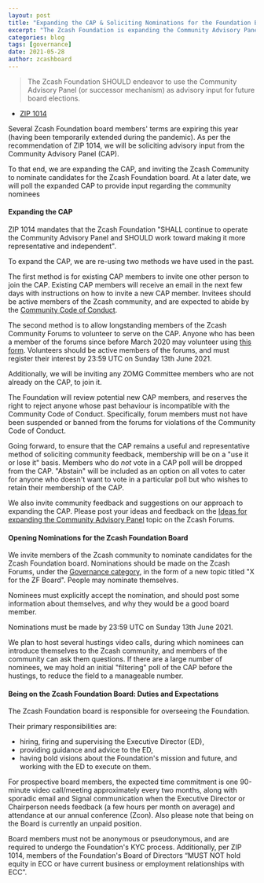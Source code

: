 ```yaml
---
layout: post
title: "Expanding the CAP & Soliciting Nominations for the Foundation Board"
excerpt: "The Zcash Foundation is expanding the Community Advisory Panel prior to seeking its advisory input regarding the selection of board members."
categories: blog
tags: [governance]
date: 2021-05-28
author: zcashboard
---
```



> The Zcash Foundation SHOULD endeavor to use the Community Advisory Panel (or successor mechanism) as advisory input for future board elections.<br>
- [ZIP 1014](https://zips.z.cash/zip-1014)

Several Zcash Foundation board members' terms are expiring this year (having been temporarily extended during the pandemic). As per the recommendation of ZIP 1014, we will be soliciting advisory input from the Community Advisory Panel (CAP). 

To that end, we are expanding the CAP, and inviting the Zcash Community to nominate candidates for the Zcash Foundation board. At a later date, we will poll the expanded CAP to provide input regarding the community nominees

#### Expanding the CAP

ZIP 1014 mandates that the Zcash Foundation "SHALL continue to operate the Community Advisory Panel and SHOULD work toward making it more representative and independent". 

To expand the CAP, we are re-using two methods we have used in the past. 

The first method is for existing CAP members to invite one other person to join the CAP. Existing CAP members will receive an email in the next few days with instructions on how to invite a new CAP member. Invitees should be active members of the Zcash community, and are expected to abide by the [Community Code of Conduct](https://forum.zcashcommunity.com/guidelines). 

The second method is to allow longstanding members of the Zcash Community Forums to volunteer to serve on the CAP. Anyone who has been a member of the forums since before March 2020 may volunteer using [this form](https://forms.gle/SVgoarj9k1PCbrW96). Volunteers should be active members of the forums, and must register their interest by 23:59 UTC on Sunday 13th June 2021. 

Additionally, we will be inviting any ZOMG Committee members who are not already on the CAP, to join it. 

The Foundation will review potential new CAP members, and reserves the right to reject anyone whose past behaviour is incompatible with the Community Code of Conduct. Specifically, forum members must not have been suspended or banned from the forums for violations of the Community Code of Conduct. 

Going forward, to ensure that the CAP remains a useful and representative method of soliciting community feedback, membership will be on a "use it or lose it" basis. Members who do *not* vote in a CAP poll will be dropped from the CAP. "Abstain" will be included as an option on all votes to cater for anyone who doesn't want to vote in a particular poll but who wishes to retain their membership of the CAP. 

We also invite community feedback and suggestions on our approach to expanding the CAP. Please post your ideas and feedback on the [Ideas for expanding the Community Advisory Panel](https://forum.zcashcommunity.com/c/governance/25) topic on the Zcash Forums. 

#### Opening Nominations for the Zcash Foundation Board

We invite members of the Zcash community to nominate candidates for the Zcash Foundation board. Nominations should be made on the Zcash Forums, under the [Governance category](https://forum.zcashcommunity.com/c/governance/25), in the form of a new topic titled "X for the ZF Board". People may nominate themselves. 

Nominees must explicitly accept the nomination, and should post some information about themselves, and why they would be a good board member.

Nominations must be made by 23:59 UTC on Sunday 13th June 2021. 

We plan to host several hustings video calls, during which nominees can introduce themselves to the Zcash community, and members of the community can ask them questions. If there are a large number of nominees, we may hold an initial "filtering" poll of the CAP before the hustings, to reduce the field to a manageable number. 

#### Being on the Zcash Foundation Board: Duties and Expectations

The Zcash Foundation board is responsible for overseeing the Foundation. 

Their primary responsibilities are:
- hiring, firing and supervising the Executive Director (ED), 
- providing guidance and advice to the ED, 
- having bold visions about the Foundation's mission and future, and working with the ED to execute on them. 

For prospective board members, the expected time commitment is one 90-minute video call/meeting approximately every two months, along with sporadic email and Signal communication when the Executive Director or Chairperson needs feedback (a few hours per month on average) and attendance at our annual conference (Zcon). Also please note that being on the Board is currently an unpaid position.

Board members must not be anonymous or pseudonymous, and are required to undergo the Foundation's KYC process. Additionally, per ZIP 1014, members of the Foundation's Board of Directors “MUST NOT hold equity in ECC or have current business or employment relationships with ECC”.

